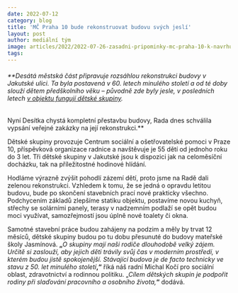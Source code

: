 ```yaml
---
date: 2022-07-12
category: blog
title: 'MČ Praha 10 bude rekonstruovat budovu svých jeslí'
layout: post
author: mediální tým
image: articles/2022/2022-07-26-zasadni-pripominky-mc-praha-10-k-navrhu-metropolitniho-planu-byly-zastupitelstvem-jednoznacne-schvaleny.jpg
tags:
---
```



###### **Desátá městská část připravuje rozsáhlou rekonstrukci budovy v Jakutské ulici. Ta byla postavená v 60. letech minulého století a od té doby slouží dětem předškolního věku – původně zde byly jesle, v posledních letech  [v objektu fungují dětské skupiny](https://csop10.cz/nase-sluzby/ostatni-sluzby/stredisko-sluzeb-pro-deti-a-rodice-detske-skupiny/jak-postupovat-v-pripade-zajmu.aspx).  
Nyní Desítka chystá kompletní přestavbu budovy, Rada dnes schválila vypsání veřejné zakázky na její rekonstrukci.**

Dětské skupiny provozuje Centrum sociální a ošetřovatelské pomoci v Praze 10, příspěvková organizace radnice a navštěvuje je 55 dětí od jednoho roku do 3 let. Tři dětské skupiny v Jakutské jsou k dispozici jak na celoměsíční docházku, tak na příležitostné hodinové hlídání.

Hodláme výrazně zvýšit pohodlí zázemí dětí, proto jsme na Radě dali zelenou rekonstrukci. Vzhledem k tomu, že se jedná o opravdu letitou budovu, bude po skončení stavebních prací nové prakticky všechno. Podchycením základů zlepšíme statiku objektu, postavíme novou kuchyň, střechy se solárními panely, terasy v nadzemním podlaží se opět budou moci využívat, samozřejmostí jsou úplně nové toalety či okna.

Samotné stavební práce budou zahájeny na podzim a měly by trvat 12 měsíců, dětské skupiny budou po tu dobu přesunuté do budovy mateřské školy Jasmínová.  **„**_O skupiny mají naši rodiče dlouhodobě velký zájem. Určitě si zaslouží, aby jejich děti trávily svůj čas v moderním prostředí, v kterém budou jistě spokojenější. Stávající budova je de facto technicky ve stavu z 50. let minulého století_**,“** říká náš radní Michal Kočí pro sociální oblast, zdravotnictví a rodinnou politiku. „_Cílem dětských skupin je podpořit rodiny při slaďování pracovního a osobního života,_**“** dodává.
